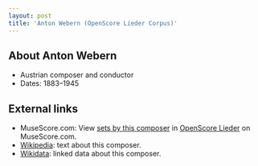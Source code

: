 ```yaml
---
layout: post
title: 'Anton Webern (OpenScore Lieder Corpus)'
---
```


## About Anton Webern

- Austrian composer and conductor
- Dates: 1883–1945

## External links

- MuseScore.com: View [sets by this composer] in [OpenScore Lieder] on MuseScore.com.
- [Wikipedia]: text about this composer.
- [Wikidata]: linked data about this composer.

[Wikipedia]: https://en.wikipedia.org/wiki/Anton_Webern
[Wikidata]: https://www.wikidata.org/wiki/Q190933
[sets by this composer]: https://musescore.com/openscore-lieder-corpus/sets?order=title&text=Webern,+Anton
[OpenScore Lieder]: https://musescore.com/openscore-lieder-corpus

